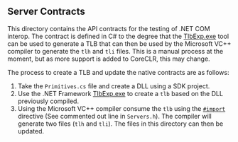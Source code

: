 ## Server Contracts

This directory contains the API contracts for the testing of .NET COM interop. The contract is defined in C# to the degree that the [TlbExp.exe](https://docs.microsoft.com/en-us/dotnet/framework/tools/tlbexp-exe-type-library-exporter) tool can be used to generate a TLB that can then be used by the Microsoft VC++ compiler to generate the `tlh` and `tli` files. This is a manual process at the moment, but as more support is added to CoreCLR, this may change.

The process to create a TLB and update the native contracts are as follows:

1) Take the `Primitives.cs` file and create a DLL using a SDK project.
1) Use the .NET Framework [TlbExp.exe](https://docs.microsoft.com/en-us/dotnet/framework/tools/tlbexp-exe-type-library-exporter) to create a `tlb` based on the DLL previously compiled.
1) Using the Microsoft VC++ compiler consume the `tlb` using the [`#import`](https://msdn.microsoft.com/en-us/library/8etzzkb6.aspx) directive (See commented out line in `Servers.h`). The compiler will generate two files (`tlh` and `tli`). The files in this directory can then be updated.